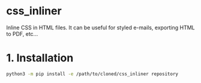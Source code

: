 css_inliner
===========

Inline CSS in HTML files. It can be useful for styled e-mails, exporting HTML to PDF, etc...

# 1. Installation
```bash
python3 -m pip install -e /path/to/cloned/css_inliner repository
```
